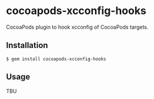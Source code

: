 # cocoapods-xcconfig-hooks

CocoaPods plugin to hook xcconfig of CocoaPods targets.

## Installation

    $ gem install cocoapods-xcconfig-hooks

## Usage

TBU
